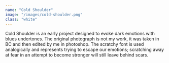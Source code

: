 ```yaml
---
name: "Cold Shoulder"
image: "/images/cold-shoulder.png"
class: "white"
---
```


Cold Shoulder is an early project designed to evoke dark emotions with blues undertones. The original photograph is not my work, it was taken in BC and then edited by me in photoshop. The scratchy font is used analogically and represents trying to escape our emotions; scratching away at fear in an attempt to become stronger will still leave behind scars.
